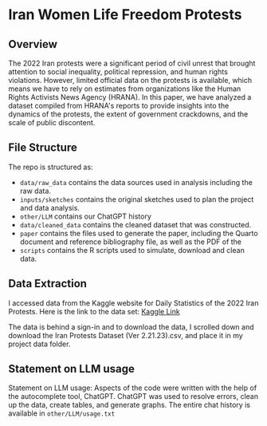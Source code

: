# Iran Women Life Freedom Protests

## Overview

The 2022 Iran protests were a significant period of civil unrest that brought attention to social inequality, political repression, and human rights violations. However, limited official data on the protests is available, which means we have to rely on estimates from organizations like the Human Rights Activists News Agency (HRANA). In this paper, we have analyzed a dataset compiled from HRANA's reports to provide insights into the dynamics of the protests, the extent of government crackdowns, and the scale of public discontent.

## File Structure

The repo is structured as:

-   `data/raw_data` contains the data sources used in analysis including the raw data.
-   `inputs/sketches` contains the original sketches used to plan the project and data analysis.
-   `other/LLM` contains our ChatGPT history
-   `data/cleaned_data` contains the cleaned dataset that was constructed.
-   `paper` contains the files used to generate the paper, including the Quarto document and reference bibliography file, as well as the PDF of the
-   `scripts` contains the R scripts used to simulate, download and clean data.

## Data Extraction

I accessed data from the Kaggle website for Daily Statistics of the 2022 Iran Protests. Here is the link to the data set: [Kaggle Link](https://www.kaggle.com/datasets/justin2028/daily-statistics-of-the-2022-iran-protests?resource=download)

The data is behind a sign-in and to download the data, I scrolled down and download the Iran Protests Dataset (Ver 2.21.23).csv, and place it in my project data folder.

## Statement on LLM usage

Statement on LLM usage: Aspects of the code were written with the help of the autocomplete tool, ChatGPT. ChatGPT was used to resolve errors, clean up the data, create tables, and generate graphs. The entire chat history is available in `other/LLM/usage.txt`
